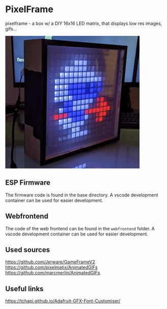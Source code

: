 # PixelFrame

pixelframe - a box w/ a DIY 16x16 LED matrix, that displays low res images, gifs...

![Pixelframe](docs/pixelframe.png "Pixelframe")

## ESP Firmware

The firmware code is found in the base directory. A vscode development container can be used for easier development.
## Webfrontend

The code of the web frontend can be found in the `webfrontend` folder. A vscode development container can be used for easier development.

## Used sources

https://github.com/Jerware/GameFrameV2
https://github.com/pixelmatix/AnimatedGIFs
https://github.com/marcmerlin/AnimatedGIFs

## Useful links
https://tchapi.github.io/Adafruit-GFX-Font-Customiser/
